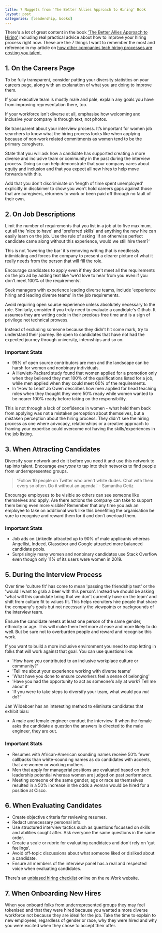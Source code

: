 ```yaml
---
title: 7 Nuggets from 'The Better Allies Approach to Hiring' Book
layout: post
categories: [leadership, books]
---
```

There's a lot of great content in the book ['The Better Allies Approach to Hiring'](https://betterallies.com/buy/) including real practical advice about how to improve your hiring process right now. These are the 7 things I want to remember the most and reference in my article on [how other companies tech hiring processes are costing you talent](https://outragedpinkracoon.com/2021/04/27/other-companies-hiring-processes-are-costing-you-talent.html).

## 1. On the Careers Page
To be fully transparent, consider putting your diversity statistics on your careers page, along with an explanation of what you are doing to improve them.

If your executive team is mostly male and pale, explain any goals you have from improving representation there, too.

If your workforce isn't diverse at all, emphasise how welcoming and inclusive your company is through text, not photos.

Be transparent about your interview process. It’s important for women job searchers to know what the hiring process looks like when applying because of non-work related commitments as women tend to be the primary caregivers.

State that you will ask how a candidate has supported creating a more diverse and inclusive team or community in the past during the interview process. Doing so can help demonstrate that your company cares about equity and inclusion and that you expect all new hires to help move forwards with this.

Add that you don't discriminate on 'length of time spent unemployed' explicitly in disclaimer to show you won't hold careers gaps against those that are caregivers, returners to work or been paid off through no fault of their own.

## 2. On Job Descriptions
Limit the number of requirements that you list in a job at to five maximum, cut all the 'nice to have' and 'preferred skills' and anything the new hire can easily learn on the job. Use the rule of asking 'if an otherwise perfect candidate came along without this experience, would we still hire them?'

This is not 'lowering the bar' it's removing writing that is needlessly intimidating and forces the company to present a clearer picture of what it really needs from the person that will fill the role.

Encourage candidates to apply even if they don't meet all the requirements on the job ad by adding text like 'we'd love to hear from you even if you don't meet 100% of the requirements'.

Seek managers with experience leading diverse teams, include 'experience hiring and leading diverse teams' in the job requirements.

Avoid requiring open source experience unless absolutely necessary to the role. Similarly, consider if you truly need to evaluate a candidate's Github. It assumes they are writing code in their precious free time and is a sign of privilege not technical prowess.

Instead of excluding someone because they didn't hit some mark, try to understand their journey. Be open to candidates that have not had the expected journey through university, internships and so on.

### Important Stats
- 95% of open source contributors are men and the landscape can be harsh for women and nonbinary individuals.
- A Hewlett-Packard study found that women applied for a promotion only when they believed they met 100% of the qualifications listed for a job, while men applied when they could meet 60% of the requirements.
- In 'How to Lead' Jo Owen describes how men applied for head teaching roles when they thought they were 50% ready while women wanted to be nearer 100% ready before taking on the responsibility.

This is not through a lack of confidence in women - what held them back from applying was not a mistaken perception about themselves, but a mistaken perception about the hiring process. They didn't see the hiring process as one where advocacy, relationships or a creative approach to framing your expertise could overcome not having the skills/experiences in the job listing.

## 3. When Attracting Candidates

Diversify your network and do it before you need it and use this network to tap into talent. Encourage *everyone* to tap into their networks to find people from underrepresented groups.

>'Follow 10 people on Twitter who aren't white dudes. Chat with them every so often. Do it without an agenda.' - Samantha Geitz

Encourage employees to be visible so others can see someone like themselves and apply. Are there actions the company can take to support them being even more visible? Remember that any time you ask an employee to take on additional work like this benefiting the organisation be sure to recognise and reward them for it and don't overload them.

### Important Stats
- Job ads on LinkedIn attracted up to 90% of male applicants whereas Angellist, Indeed, Glassdoor and Google attracted more balanced candidate pools.
- Surprisingly many women and nonbinary candidates use Stack Overflow even though only 11% of its users were women in 2019.

## 5. During the Interview Process
Over time 'culture fit' has come to mean 'passing the friendship test' or the 'would I want to grab a beer with this person'. Instead we should be asking 'what will this candidate bring that we don't currently have on the team' and shift from culture fit to values fit. This helps recruiters hire people that share the company's goals but not necessarily the viewpoints or backgrounds of the interview team.

Ensure the candidate meets at least one person of the same gender, ethnicity or age. This will make them feel more at ease and more likely to do well. But be sure not to overburden people and reward and recognise this work.

If you want to build a more inclusive environment you need to stop letting in folks that will work against that goal. You can use questions like:
- 'How have you contributed to an inclusive workplace culture or community?'
- 'Tell me about your experience working with diverse teams'
- 'What have you done to ensure coworkers feel a sense of belonging'
- 'Have you had the opportunity to act as someone's ally at work? Tell me about it'
- 'If you were to take steps to diversify your team, what would you _not_ do?'

Jan Wildeboer has an interesting method to eliminate candidates that exhibit bias:
- A male and female engineer conduct the interview. If when the female asks the candidate a question the answers is directed to the male engineer, they are out.

### Important Stats
- Resumes with African-American sounding names receive 50% fewer callbacks than white-sounding names as do candidates with accents, that are women or working mothers.
- Men that apply for managerial positions are evaluated based on their leadership potential whereas women are judged on past performance.
- Meeting someone of the same gender, age or race as themselves resulted in a 50% increase in the odds a woman would be hired for a position at Cisco.

## 6. When Evaluating Candidates
- Create objective criteria for reviewing resumes.
- Redact unnecessary personal info.
- Use structured interview tactics such as questions focussed on skills and abilities sought after. Ask everyone the same questions in the same order.
- Create a scale or rubric for evaluating candidates and don't rely on 'gut feelings'.
- Avoid off-topic discussions about what someone liked or disliked about a candidate.
- Ensure all members of the interview panel has a real and respected voice when evaluating candidates.

There's an [unbiased hiring checklist](https://rework.withgoogle.com/guides/unbiasing-use-structure-and-criteria/steps/use-unbiasing-checklists/) online on the re:Work website.

## 7. When Onboarding New Hires
When you onboard folks from underrepresented groups they may feel tokenised and that they were hired because you wanted a more diverse workforce not because they are ideal for the job. Take the time to explain to new employees, regardless of gender or race, why they were hired and why you were excited when they chose to accept their offer.
